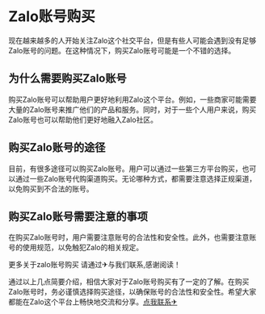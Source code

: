 # Zalo账号购买

现在越来越多的人开始关注Zalo这个社交平台，但是有些人可能会遇到没有足够Zalo账号的问题。在这种情况下，购买Zalo账号可能是一个不错的选择。

## 为什么需要购买Zalo账号

购买Zalo账号可以帮助用户更好地利用Zalo这个平台。例如，一些商家可能需要大量的Zalo账号来推广他们的产品和服务。同时，对于一些个人用户来说，购买Zalo账号也可以帮助他们更好地融入Zalo社区。

## 购买Zalo账号的途径

目前，有很多途径可以购买Zalo账号。用户可以通过一些第三方平台购买，也可以通过一些Zalo账号代购渠道购买。无论哪种方式，都需要注意选择正规渠道，以免购买到不合法的账号。

## 购买Zalo账号需要注意的事项

在购买Zalo账号时，用户需要注意账号的合法性和安全性。此外，也需要注意账号的使用规范，以免触犯Zalo的相关规定。

更多关于zalo账号购买 请通过✈与我们联系,感谢阅读！

通过以上几点简要介绍，相信大家对于Zalo账号购买有了一定的了解。在购买Zalo账号时，务必谨慎选择购买途径，以确保账号的合法性和安全性。希望大家都能在Zalo这个平台上畅快地交流和分享。[点我联系✈](https://home.G208.com)